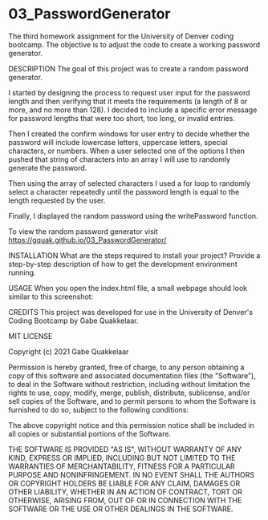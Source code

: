 # 03_PasswordGenerator
The third homework assignment for the University of Denver coding bootcamp. The objective is to adjust the code to create a working password generator.

DESCRIPTION
The goal of this project was to create a random password generator. 

I started by designing the process to request user input for the password length and then verifying that it meets the requirements (a length of 8 or more, and no more than 128). I decided to include a specific error message for password lengths that were too short, too long, or invalid entries. 

Then I created the confirm windows for user entry to decide whether the password will include lowercase letters, uppercase letters, special characters, or numbers. When a user selected one of the options I then pushed that string of characters into an array I will use to randomly generate the password.

Then using the array of selected characters I used a for loop to randomly select a character repeatedly until the password length is equal to the length requested by the user.

Finally, I displayed the random password using the writePassword function.

To view the random password generator visit https://gquak.github.io/03_PasswordGenerator/


INSTALLATION
What are the steps required to install your project? Provide a step-by-step description of how to get the development environment running.

USAGE
When you open the index.html file, a small webpage should look similar to this screenshot:




CREDITS
This project was developed for use in the University of Denver's Coding Bootcamp by Gabe Quakkelaar.


MIT LICENSE

Copyright (c) 2021 Gabe Quakkelaar

Permission is hereby granted, free of charge, to any person obtaining a copy
of this software and associated documentation files (the "Software"), to deal
in the Software without restriction, including without limitation the rights
to use, copy, modify, merge, publish, distribute, sublicense, and/or sell
copies of the Software, and to permit persons to whom the Software is
furnished to do so, subject to the following conditions:

The above copyright notice and this permission notice shall be included in all
copies or substantial portions of the Software.

THE SOFTWARE IS PROVIDED "AS IS", WITHOUT WARRANTY OF ANY KIND, EXPRESS OR
IMPLIED, INCLUDING BUT NOT LIMITED TO THE WARRANTIES OF MERCHANTABILITY,
FITNESS FOR A PARTICULAR PURPOSE AND NONINFRINGEMENT. IN NO EVENT SHALL THE
AUTHORS OR COPYRIGHT HOLDERS BE LIABLE FOR ANY CLAIM, DAMAGES OR OTHER
LIABILITY, WHETHER IN AN ACTION OF CONTRACT, TORT OR OTHERWISE, ARISING FROM,
OUT OF OR IN CONNECTION WITH THE SOFTWARE OR THE USE OR OTHER DEALINGS IN THE
SOFTWARE.
